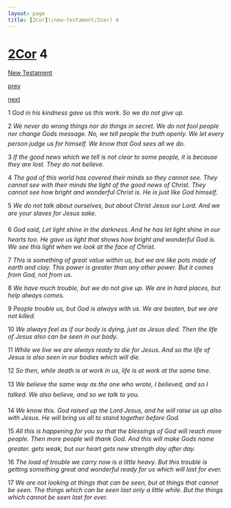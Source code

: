 ```yaml
---
layout: page
title: [2Cor](/new-testament/2cor) 4
---
```


# [2Cor](/new-testament/2cor) 4

[New Testament](/new-testament)


[prev](/new-testament/2cor/2cor-3.html)


[next](/new-testament/2cor/2cor-5.html)

1 _God in his kindness gave us this work. So we do not give up._

2 _We never do wrong things nor do things in secret. We do not fool people nor change Gods message. No, we tell people the truth openly. We let every person judge us for himself. We know that God sees all we do._

3 _If the good news which we tell is not clear to some people, it is because they are lost.  They do not believe._

4 _The god of this world has covered their minds so they cannot see. They cannot see with their minds the light of the good news of Christ. They cannot see how bright and wonderful Christ is. He is just like God himself._

5 _We do not talk about ourselves, but about Christ Jesus our Lord. And we are your slaves for Jesus sake._

6 _God said, Let light shine in the darkness. And he has let light shine in our hearts too. He gave us light that shows how bright and wonderful God is. We see this light when we look at the face of Christ._

7 _This is something of great value within us, but we are like pots made of earth and clay.  This power is greater than any other power. But it comes from God, not from us._

8 _We have much trouble, but we do not give up. We are in hard places, but help always comes._

9 _People trouble us, but God is always with us. We are beaten, but we are not killed._

10 _We always feel as if our body is dying, just as Jesus died. Then the life of Jesus also can be seen in our body._

11 _While we live we are always ready to die for Jesus. And so the life of Jesus is also seen in our bodies which will die._

12 _So then, while death is at work in us, life is at work at the same time._

13 _We believe the same way as the one who wrote, I believed, and so I talked. We also believe, and so we talk to you._

14 _We know this. God raised up the Lord Jesus, and he will raise us up also with Jesus. He will bring us all to stand together before God._

15 _All this is happening for you so that the blessings of God will reach more people. Then more people will thank God. And this will make Gods name greater. gets weak, but our heart gets new strength day after day._

16 _The load of trouble we carry now is a little heavy. But this trouble is getting something great and wonderful ready for us which will last for ever._

17 _We are not looking at things that can be seen, but at things that cannot be seen. The things which can be seen last only a little while. But the things which cannot be seen last for ever._

